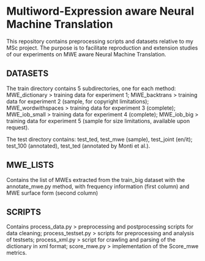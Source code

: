 Multiword-Expression aware Neural Machine Translation
=====================================================

This repository contains preprocessing scripts and datasets relative to my MSc project.
The purpose is to facilitate reproduction and extension studies of our experiments
on MWE aware Neural Machine Translation.

DATASETS
--------

The train directory contains 5 subdirectories, one for each method:
	MWE_dictionary > training data for experiment 1; 
	MWE_backtrans > training data for experiment 2 (sample, for copyright limitations); 
	MWE_wordwithspaces > training data for experiment 3 (complete); 
	MWE_iob_small > training data for experiment 4 (complete); 
	MWE_iob_big > training data for experiment 5 (sample for size limitations, available upon request).

The test directory contains:
	test_ted, test_mwe (sample), test_joint (en/it);
	test_100 (annotated), test_ted (annotated by Monti et al.).

MWE_LISTS
---------

Contains the list of MWEs extracted from the train_big dataset with the annotate_mwe.py method,
with frequency information (first column) and MWE surface form (second column)

SCRIPTS
-------

Contains
	process_data.py > preprocessing and postprocessing scripts for data cleaning;
	process_testset.py > scripts for preprocessing and analysis of testsets;
	process_xml.py > script for crawling and parsing of the dictionary in xml format;
	score_mwe.py > implementation of the Score_mwe metrics.